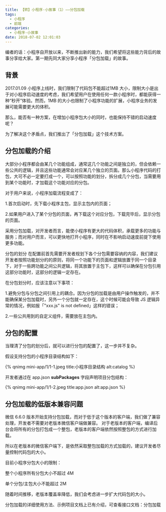 ```yaml
---
title: 【转】小程序·小故事（1）——分包加载
tags:
  - 小程序
  - 前端
categories:
  - 小程序·小故事
date: 2018-07-02 12:01:03
---
```


编者的话：小程序自开放以来，不断推出新的能力，我们希望将这些能力背后的故事分享给大家。第一期先同大家分享小程序「分包加载」的故事。

背景
--

2017.01.09 小程序上线时，我们限制了代码包不能超过1MB 大小，限制大小是出于对小程序启动速度的考虑，我们希望用户在使用任何一款小程序时，都能获得一种“秒开”体验。然而，1MB 的大小也限制了小程序功能的扩展，小程序业务的发展可能需要更大的体积。

那么，能否有一种方案，在增加小程序包大小的同时，也能保持不错的启动速度呢？

为了解决这个矛盾点，我们推出了「分包加载」这个技术方案。

分包加载的介绍
--
大部分小程序都会由某几个功能组成，通常这几个功能之间是独立的，但会依赖一些公共的逻辑，并且这些功能通常会对应某几个独立的页面。那么小程序代码的打包，大可不必一定要打成一个，可以按照功能的划分，拆分成几个分包，当需要用到某个功能时，才加载这个功能对应的分包。

对于用户来说，小程序加载流程变成了：

1.首次启动时，先下载小程序主包，显示主包内的页面；

2.如果用户进入了某个分包的页面，再下载这个对应分包，下载完毕后，显示分包的页面。



采用分包加载，对开发者而言，能使小程序有更大的代码体积，承载更多的功能与服务；而对用户而言，可以更快地打开小程序，同时在不影响启动速度前提下使用更多功能。

分包的划分
在配置前首先需要开发者规划下各个分包需要容纳的内容，我们建议开发者按照功能划分的的原则，将同一个功能下的页面和逻辑放置于同一个目录下，对于一些跨功能之间公共逻辑，将其放置于主包下，这样可以确保在分包引用这部分功能时，这部分的逻辑一定存在。

在分包划分时，应该注意以下事项：

1.避免分包与分包之间引用上的耦合。因为分包的加载是由用户操作触发的，并不能确保某分包加载时，另外一个分包就一定存在，这个时候可能会导致 JS 逻辑异常的情况，例如报「"xxx.js" is not defined」这样的错误；

2.一些公共用到的自定义组件，需要放在主包内。

分包的配置
--
当理清了分包的划分后，就可以进行分包的配置了，这一步并不复杂。

假设支持分包的小程序目录结构如下：

{% qnimg mini-app/1/1-1.jpeg title:小程序目录结构 alt:catalog %}

开发者通过在 app.json __subPackages__ 字段声明项目分包结构：

{% qnimg mini-app/1/1-2.jpeg title:app.json alt:app.json %}

分包加载的低版本兼容问题
--

微信 6.6.0 版本开始支持分包加载，而对于低于这个版本的客户端，我们做了兼容处理，开发者不需要对老版本微信客户端做兼容。
对于老版本的客户端，编译后台会将所有的分包打包成一个整包，老版本的客户端依然按照整包的方式进行加载。

所以在老版本的微信客户端下，是依然采取整包加载的方式加载的，建议开发者尽量控制代码包的大小。

目前小程序分包大小的限制：

整个小程序所有分包大小不超过 4M

单个分包/主包大小不能超过 2M


随着时间推移，老版本覆盖率降低，我们会考虑进一步扩大代码包的大小。

分包加载的详细使用方法、示例项目文档上已有介绍，可查看接口文档：分包加载